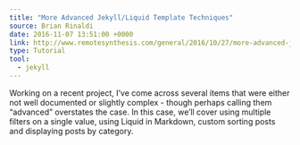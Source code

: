 ```yaml
---
title: "More Advanced Jekyll/Liquid Template Techniques"
source: Brian Rinaldi
date: 2016-11-07 13:51:00 +0000
link: http://www.remotesynthesis.com/general/2016/10/27/more-advanced-jekyll/
type: Tutorial
tool:
  - jekyll
---
```

Working on a recent project, I’ve come across several items that were either not well documented or slightly complex - though perhaps calling them “advanced” overstates the case. In this case, we’ll cover using multiple filters on a single value, using Liquid in Markdown, custom sorting posts and displaying posts by category.





